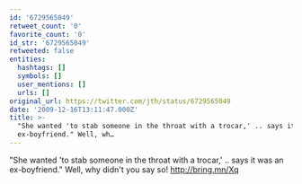 ```yaml
---
id: '6729565049'
retweet_count: '0'
favorite_count: '0'
id_str: '6729565049'
retweeted: false
entities:
  hashtags: []
  symbols: []
  user_mentions: []
  urls: []
original_url: https://twitter.com/jth/status/6729565049
date: '2009-12-16T13:11:47.000Z'
title: >-
  "She wanted 'to stab someone in the throat with a trocar,' .. says it was an
  ex-boyfriend." Well, wh…
---
```


"She wanted 'to stab someone in the throat with a trocar,' .. says it was an ex-boyfriend." Well, why didn't you say so! http://bring.mn/Xq